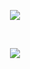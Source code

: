  


<p align = "center"> 
   <img src= http://github-readme-streak-stats.herokuapp.com?user=JDeepD&theme=tokyonight   />
</p>

<br>


<p align = "center"> 
   <img src= https://github-readme-stats.vercel.app/api/top-langs/?username=jdeepd&theme=tokyonight&layout=compact  />
</p>

